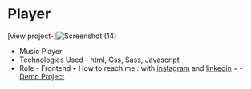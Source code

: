 # Player
[view project-]![Screenshot (14)](https://user-images.githubusercontent.com/120955025/221375428-1bc2499f-8307-4f81-92ac-e7722c6f3434.png)

- Music Player
- Technologies Used - html, Css, Sass, Javascript 
- Role - Frontend
• How to reach me : with [instagram](https://www.instagram.com/alinikseresht_web) and [linkedin](https://https://www.linkedin.com/in/ali-nikseresht-966560258/)
◦ - [Demo Project](https://alinikseresht.github.io/Player/)

